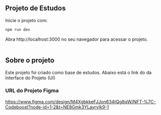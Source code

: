 ## Projeto de Estudos

Inicie o projeto com:

```bash
npm run dev
```
Abra http://localhost:3000 no seu navegador para acessar o projeto.</br></br>


## Sobre o projeto
Este projeto foi criado como base de estudos. 
Abaixo está o link do da Interface do Projeto (UI)

### URL do Projeto Figma
https://www.figma.com/design/M4XgbkkeFJJon634tQg8qW/NFT-%7C-Codeboost?node-id=1-2&t=NE8Gmk3YLayrvIk9-1

